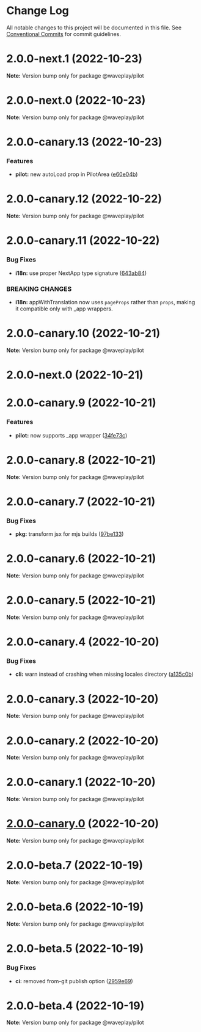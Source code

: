 # Change Log

All notable changes to this project will be documented in this file.
See [Conventional Commits](https://conventionalcommits.org) for commit guidelines.

# 2.0.0-next.1 (2022-10-23)

**Note:** Version bump only for package @waveplay/pilot





# 2.0.0-next.0 (2022-10-23)

**Note:** Version bump only for package @waveplay/pilot





# 2.0.0-canary.13 (2022-10-23)


### Features

* **pilot:** new autoLoad prop in PilotArea ([e60e04b](https://github.com/Wave-Play/pilot/commit/e60e04bd28ac37bfeafc64cd98d455fb03733bf4))





# 2.0.0-canary.12 (2022-10-22)

**Note:** Version bump only for package @waveplay/pilot





# 2.0.0-canary.11 (2022-10-22)


### Bug Fixes

* **i18n:** use proper NextApp type signature ([643ab84](https://github.com/Wave-Play/pilot/commit/643ab84dad297ade51e232d429ac7fb389df19db))


### BREAKING CHANGES

* **i18n:** appWithTranslation now uses `pageProps` rather than `props`, making it compatible only with _app wrappers.





# 2.0.0-canary.10 (2022-10-21)

**Note:** Version bump only for package @waveplay/pilot





# 2.0.0-next.0 (2022-10-21)





# 2.0.0-canary.9 (2022-10-21)


### Features

* **pilot:** now supports _app wrapper ([34fe73c](https://github.com/Wave-Play/pilot/commit/34fe73cbc50f9bf158082a5a337837a112852eea))





# 2.0.0-canary.8 (2022-10-21)

**Note:** Version bump only for package @waveplay/pilot





# 2.0.0-canary.7 (2022-10-21)


### Bug Fixes

* **pkg:** transform jsx for mjs builds ([97be133](https://github.com/Wave-Play/pilot/commit/97be133f3524f8af9520bcf007042fba9623a028))





# 2.0.0-canary.6 (2022-10-21)

**Note:** Version bump only for package @waveplay/pilot





# 2.0.0-canary.5 (2022-10-21)

**Note:** Version bump only for package @waveplay/pilot





# 2.0.0-canary.4 (2022-10-20)


### Bug Fixes

* **cli:** warn instead of crashing when missing locales directory ([a135c0b](https://github.com/Wave-Play/pilot/commit/a135c0bffdd27a0f534678bdc4b82c3e19fc5273))





# 2.0.0-canary.3 (2022-10-20)

**Note:** Version bump only for package @waveplay/pilot





# 2.0.0-canary.2 (2022-10-20)

**Note:** Version bump only for package @waveplay/pilot





# 2.0.0-canary.1 (2022-10-20)

**Note:** Version bump only for package @waveplay/pilot





# [2.0.0-canary.0](https://github.com/Wave-Play/pilot/compare/@waveplay/pilot@2.0.0-beta.7...@waveplay/pilot@2.0.0-canary.0) (2022-10-20)

**Note:** Version bump only for package @waveplay/pilot





# 2.0.0-beta.7 (2022-10-19)

**Note:** Version bump only for package @waveplay/pilot





# 2.0.0-beta.6 (2022-10-19)

**Note:** Version bump only for package @waveplay/pilot





# 2.0.0-beta.5 (2022-10-19)


### Bug Fixes

* **ci:** removed from-git publish option ([2959e69](https://github.com/Wave-Play/pilot/commit/2959e69352fea68db31a7e03ec6168d4820700e3))





# 2.0.0-beta.4 (2022-10-19)

**Note:** Version bump only for package @waveplay/pilot
